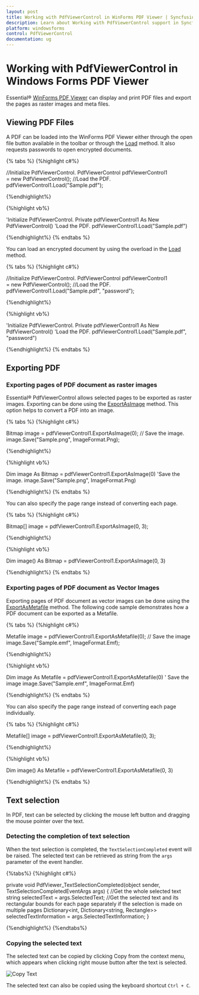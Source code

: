 ```yaml
---
layout: post
title: Working with PdfViewerControl in WinForms PDF Viewer | Syncfusion
description: Learn about Working with PdfViewerControl support in Syncfusion Windows Forms PDF Viewer (PdfViewerControl) control and more details.
platform: windowsforms
control: PdfViewerControl
documentation: ug
---
```


# Working with PdfViewerControl in Windows Forms PDF Viewer

Essential&reg; [WinForms PDF Viewer](https://www.syncfusion.com/winforms-ui-controls/pdf-viewer) can display and print PDF files and export the pages as raster images and meta files.

## Viewing PDF Files 

A PDF can be loaded into the WinForms PDF Viewer either through the open file button available in the toolbar or through the [Load](https://help.syncfusion.com/cr/windowsforms/Syncfusion.Windows.Forms.PdfViewer.PdfViewerControl.html#Syncfusion_Windows_Forms_PdfViewer_PdfViewerControl_Load_System_String_) method. It also requests passwords to open encrypted documents.

{% tabs %}
{%highlight c#%}

//Initialize PdfViewerControl.
PdfViewerControl pdfViewerControl1 = new PdfViewerControl();
//Load the PDF.
pdfViewerControl1.Load("Sample.pdf");

{%endhighlight%}


{%highlight vb%}

'Initialize PdfViewerControl.
Private pdfViewerControl1 As New PdfViewerControl()
'Load the PDF.
pdfViewerControl1.Load("Sample.pdf")

{%endhighlight%}
{% endtabs %}

You can load an encrypted document by using the overload in the [Load](https://help.syncfusion.com/cr/windowsforms/Syncfusion.Windows.Forms.PdfViewer.PdfViewerControl.html#Syncfusion_Windows_Forms_PdfViewer_PdfViewerControl_Load_System_String_System_String_) method.

{% tabs %}
{%highlight c#%}

//Initialize PdfViewerControl.
PdfViewerControl pdfViewerControl1 = new PdfViewerControl();
//Load the PDF.
pdfViewerControl1.Load("Sample.pdf", "password");

{%endhighlight%}

{%highlight vb%}

'Initialize PdfViewerControl.
Private pdfViewerControl1 As New PdfViewerControl()
'Load the PDF.
pdfViewerControl1.Load("Sample.pdf", "password")

{%endhighlight%}
{% endtabs %}

## Exporting PDF

### Exporting pages of PDF document as raster images

Essential&reg; PdfViewerControl allows selected pages to be exported as raster images. Exporting can be done using the [ExportAsImage](https://help.syncfusion.com/cr/windowsforms/Syncfusion.Windows.Forms.PdfViewer.PdfViewerControl.html#Syncfusion_Windows_Forms_PdfViewer_PdfViewerControl_ExportAsImage_System_Int32_) method. This option helps to convert a PDF into an image.

{% tabs %}
{%highlight c#%}

Bitmap image = pdfViewerControl1.ExportAsImage(0);
// Save the image.
image.Save("Sample.png", ImageFormat.Png);

{%endhighlight%}

{%highlight vb%}

Dim image As Bitmap = pdfViewerControl1.ExportAsImage(0)
'Save the image.
image.Save("Sample.png", ImageFormat.Png)

{%endhighlight%}
{% endtabs %}

You can also specify the page range instead of converting each page.

{% tabs %}
{%highlight c#%}

Bitmap[] image = pdfViewerControl1.ExportAsImage(0, 3);

{%endhighlight%}

{%highlight vb%}

Dim image() As Bitmap = pdfViewerControl1.ExportAsImage(0, 3)

{%endhighlight%}
{% endtabs %}

### Exporting pages of PDF document as Vector Images

Exporting pages of PDF document as vector images can be done using the [ExportAsMetafile](https://help.syncfusion.com/cr/windowsforms/Syncfusion.Windows.Forms.PdfViewer.PdfViewerControl.html#Syncfusion_Windows_Forms_PdfViewer_PdfViewerControl_ExportAsMetafile_System_Int32_) method. The following code sample demonstrates how a PDF document can be exported as a Metafile.

{% tabs %}
{%highlight c#%}

Metafile image = pdfViewerControl1.ExportAsMetafile(0);
// Save the image
image.Save("Sample.emf", ImageFormat.Emf);

{%endhighlight%}

{%highlight vb%}

Dim image As Metafile = pdfViewerControl1.ExportAsMetafile(0)
' Save the image
image.Save("Sample.emf", ImageFormat.Emf)

{%endhighlight%}
{% endtabs %}

You can also specify the page range instead of converting each page individually.

{% tabs %}
{%highlight c#%}

Metafile[] image = pdfViewerControl1.ExportAsMetafile(0, 3);

{%endhighlight%}

{%highlight vb%}

Dim image() As Metafile = pdfViewerControl1.ExportAsMetafile(0, 3)

{%endhighlight%}
{% endtabs %}

## Text selection

In PDF, text can be selected by clicking the mouse left button and dragging the mouse pointer over the text. 

### Detecting the completion of text selection

When the text selection is completed, the `TextSelectionCompleted` event will be raised. The selected text can be retrieved as string from the `args` parameter of the event handler. 

{%tabs%}
{%highlight c#%}

private void PdfViewer_TextSelectionCompleted(object sender, TextSelectionCompletedEventArgs args)
{
    //Get the whole selected text
    string selectedText = args.SelectedText;
    //Get the selected text and its rectangular bounds for each page separately if the selection is made on multiple pages
    Dictionary<int, Dictionary<string, Rectangle>> selectedTextInformation = args.SelectedTextInformation;
}


{%endhighlight%}
{%endtabs%}

### Copying the selected text

The selected text can be copied by clicking Copy from the context menu, which appears when clicking right mouse button after the text is selected.

![Copy Text](Working-with-PDF-Viewer_images/Working-with-PDF-Viewer_img3.png)

The selected text can also be copied using the keyboard shortcut `Ctrl + C`.